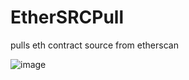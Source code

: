 # EtherSRCPull
pulls eth contract source  from etherscan

![image](https://github.com/JoyGhoshs/EtherSRCPull/assets/36255129/3226e0dc-949a-482b-b6ab-1f64b225a590)

